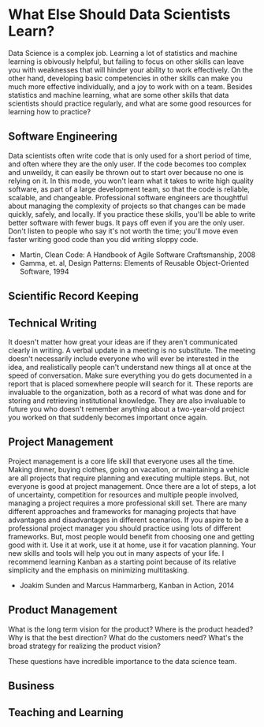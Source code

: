 # What Else Should Data Scientists Learn?

Data Science is a complex job. Learning a lot of statistics and machine learning is obivously helpful, but failing to focus on other skills can leave you 
with weaknesses that will hinder your ability to work effectively. On the other hand, developing basic competencies in other skills can make you much more 
effective individually, and a joy to work with on a team. Besides statistics and machine learning, what are some other skills that data scientists should
practice regularly, and what are some good resources for learning how to practice? 


## Software Engineering
Data scientists often write code that is only used for a short period of time, and often where they are the only user. If the code becomes 
too complex and unweildy, it can easily be thrown out to start over because no one is relying on it. In this mode, you won't learn 
what it takes to write high quality software, as part of a large development team, so that the code is reliable, scalable, and changeable. 
Professional software engineers are thoughtful about managing the complexity of projects so that changes can be made quickly, safely, and 
locally. If you practice these skills, you'll be able to write better software with fewer bugs. It pays off even if you are the only user. 
Don't listen to people who say it's not worth the time; you'll move even faster writing good code than you did writing sloppy code.

* Martin, Clean Code: A Handbook of Agile Software Craftsmanship, 2008
* Gamma, et. al, Design Patterns: Elements of Reusable Object-Oriented Software, 1994

## Scientific Record Keeping


## Technical Writing
It doesn't matter how great your ideas are if they aren't communicated clearly in writing. A verbal update in a meeting is no substitute. The 
meeting doesn't necessarily include everyone who will ever be interested in the idea, and realistically people can't understand new things 
all at once at the speed of conversation. Make sure everything you do gets documented in a report that is placed somewhere people will search for it.
These reports are invaluable to the organization, both as a record of what was done and for storing and retrieving institutional knowledge. They are 
also invaluable to future you who doesn't remember anything about a two-year-old project you worked on that suddenly becomes important once again.

## Project Management
Project management is a core life skill that everyone uses all the time. Making dinner, buying clothes, going on vacation, or maintaining a vehicle 
are all projects that require planning and executing multiple steps. But, not everyone is good at project management. Once there are a lot of steps, 
a lot of uncertainty, competition for resources and multiple people involved, managing a project requires a more professional skill set. 
There are many different approaches 
and frameworks for managing projects that have advantages and disadvantages in different scenarios. If you aspire to be a professional project manager
you should practice using lots of different frameworks. But, most people would benefit from choosing one and getting good with it. Use it at work, use it
at home, use it for vacation planning. Your new skills and tools will help you out in many aspects of your life. I recommend learning Kanban as a starting point
because of its relative simplicity and the emphasis on minimizing multitasking.

* Joakim Sunden and Marcus Hammarberg, Kanban in Action, 2014

## Product Management
What is the long term vision for the product? Where is the product headed? Why is that the best direction? 
What do the customers need? What's the broad strategy for realizing the product vision?

These questions have incredible importance to the data science team. 

## Business

## Teaching and Learning





